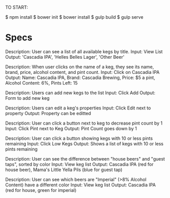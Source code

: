 TO START:

$ npm install
$ bower init
$ bower install
$ gulp build
$ gulp serve

# Specs  

Description: User can see a list of all available kegs by title.
Input: View List
Output: 'Cascadia IPA', 'Helles Belles Lager', 'Other Beer'

Description: When user clicks on the name of a keg, they see its name, brand, price, alcohol content, and pint count.
Input: Click on Cascadia IPA
Output: Name: Cascadia IPA, Brand: Cascadia Brewing, Price: $5 a pint, Alcohol Content: 6%, Pints Left: 15

Description: Users can add new kegs to the list
Input: Click Add
Output: Form to add new keg

Description: Users can edit a keg's properties
Input: Click Edit next to property
Output: Property can be editted

Description: User can click a button next to keg to decrease pint count by 1
Input: Click Pint next to Keg
Output: Pint Count goes down by 1

Description: User can click a button showing kegs with 10 or less pints remaining
Input: Click Low Kegs
Output: Shows a list of kegs with 10 or less pints remaining

Description: User can see the difference between "house beers" and "guest taps", sorted by color
Input: View keg list
Output: Cascadia IPA (red for house beer), Mama's Little Yella Pils (blue for guest tap)

Description: User can see which beers are "Imperial" (>8% Alcohol Content) have a different color
Input: View keg list
Output: Cascadia IPA (red for house, green for imperial)
